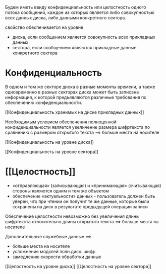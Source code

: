 Будем иметь ввиду конфиденциальность или целостность одного потока сообщений, каждое из которых является либо совокупностью всех данных диска, либо данными конкретного сектора.

свойство обеспечивается на уровне 
- диска, если сообщением является совокупность всех прикладных данных
- сектора, если сообщением являются прикладные данные конкретного сектора
# Конфиденциальность

В одном и том же секторе диска в разные моменты времени, а также одновременно в разных секторах диска может быть записана информация, к которой предъявляются различные требования по обеспечению конфиденциальности.


[[Конфиденциальность хранимых на диске прикладных данных]]


Необходимым условием обеспечения полноценной конфиденциальности является увеличение размера шифртекста по сравнению с размером открытого текста $\implies$ больше места на носителе

[[Конфиденциальность на уровне диска]]

[[Конфиденциальность на уровне сектора]]

# [[Целостность]]

- «отправляющая» (записывающая) и «принимающая» (считывающая) стороны являются одним и тем же объектом
- обеспечение «актуальности» данных - пользователь должен быть уверен, что при чтении он получит те же данные, которые были сохранены на диск в результате предыдущей операции записи

Обеспечение целостности невозможно без увеличения длины шифртекста относительно длины открытого текста $\implies$ больше места на носителе

Дополнительные служебные данные $\implies$
- больше места на носителе
- усложнение модклей полн.диск. шифр.
- замедлению скорости обработки данных

[[Целостность на уровне диска]]
[[Целостность на уровне сектора]]

